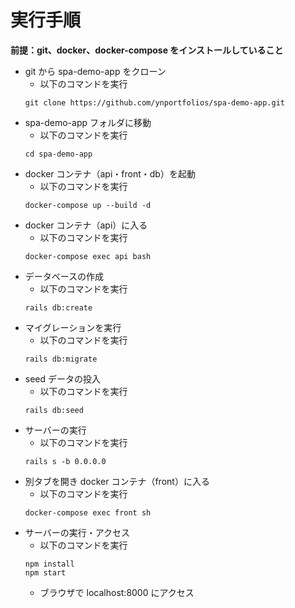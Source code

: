 # 実行手順

**前提：git、docker、docker-compose をインストールしていること**

- git から spa-demo-app をクローン
  - 以下のコマンドを実行
  ```
  git clone https://github.com/ynportfolios/spa-demo-app.git
  ```
- spa-demo-app フォルダに移動
  - 以下のコマンドを実行
  ```
  cd spa-demo-app
  ```
- docker コンテナ（api・front・db）を起動
  - 以下のコマンドを実行
  ```
  docker-compose up --build -d
  ```
- docker コンテナ（api）に入る
  - 以下のコマンドを実行
  ```
  docker-compose exec api bash
  ```
- データベースの作成
  - 以下のコマンドを実行
  ```
  rails db:create
  ```
- マイグレーションを実行
  - 以下のコマンドを実行
  ```
  rails db:migrate
  ```
- seed データの投入
  - 以下のコマンドを実行
  ```
  rails db:seed
  ```
- サーバーの実行
  - 以下のコマンドを実行
  ```
  rails s -b 0.0.0.0
  ```
- 別タブを開き docker コンテナ（front）に入る
  - 以下のコマンドを実行
  ```
  docker-compose exec front sh
  ```
- サーバーの実行・アクセス
  - 以下のコマンドを実行
  ```
  npm install
  npm start
  ```
  - ブラウザで localhost:8000 にアクセス
